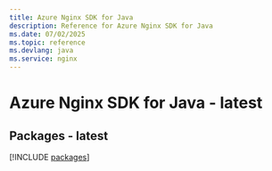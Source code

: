 ```yaml
---
title: Azure Nginx SDK for Java
description: Reference for Azure Nginx SDK for Java
ms.date: 07/02/2025
ms.topic: reference
ms.devlang: java
ms.service: nginx
---
```

# Azure Nginx SDK for Java - latest
## Packages - latest
[!INCLUDE [packages](nginx-index.md)]